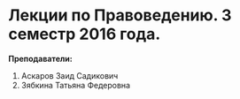# Лекции по Правоведению. 3 семестр 2016 года.

**Преподаватели:**

1. Аскаров Заид Садикович
2. Зябкина Татьяна Федеровна

